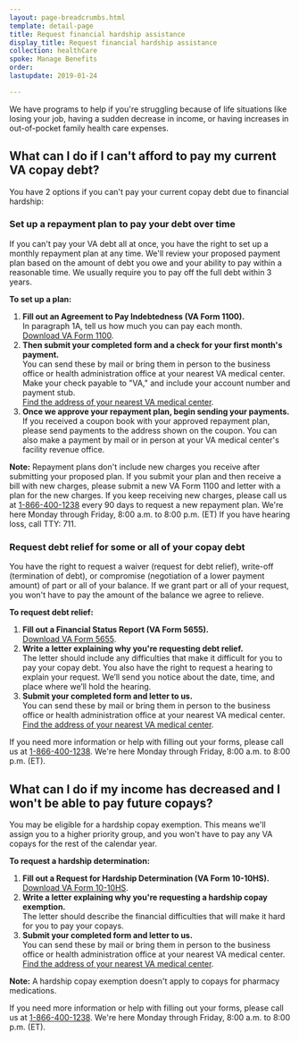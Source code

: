 ```yaml
---
layout: page-breadcrumbs.html
template: detail-page
title: Request financial hardship assistance
display_title: Request financial hardship assistance
collection: healthCare
spoke: Manage Benefits
order: 
lastupdate: 2019-01-24

---
```


<div itemscope itemtype="http://schema.org/FAQPage">
<div class="va-introtext">
We have programs to help if you're struggling because of life situations like losing your job, having a sudden decrease in income, or having increases in out-of-pocket family health care expenses.
</div>

<div itemscope itemtype="http://schema.org/Question">
<h2 itemprop="name">What can I do if I can't afford to pay my current VA copay debt?</h2>
<div itemprop="acceptedAnswer" itemscope itemtype="http://schema.org/Answer">
<div itemprop="text">

You have 2 options if you can't pay your current copay debt due to financial hardship:

<h3>Set up a repayment plan to pay your debt over time</h3>

If you can't pay your VA debt all at once, you have the right to set up a monthly repayment plan at any time. We'll review your proposed payment plan based on the amount of debt you owe and your ability to pay within a reasonable time. We usually require you to pay off the full debt within 3 years.

<b>To set up a plan:</b>

<ol class="process">
  <li class="process-step list-one"><b>Fill out an Agreement to Pay Indebtedness (VA Form 1100).</b> <br>
    In paragraph 1A, tell us how much you can pay each month.<br>
    <a href="https://www.va.gov/vaforms/va/pdf/VA1100.pdf">Download VA Form 1100</a>.</li>
  <li class="process-step list-two"><b>Then submit your completed form and a check for your first month's payment.</b> <br>
    You can send these by mail or bring them in person to the business office or health administration office at your nearest VA medical center. Make your check payable to "VA," and include your account number and payment stub.<br>
<a href="/find-locations/">Find the address of your nearest VA medical center</a>.</li>
  <li class="process-step list-three"><b>Once we approve your repayment plan, begin sending your payments.</b><br>
    If you received a coupon book with your approved repayment plan, please send payments to the address shown on the coupon. You can also make a payment by mail or in person at your VA medical center's facility revenue office.</li>
</ol>

<b>Note:</b> Repayment plans don't include new charges you receive after submitting your proposed plan. If you submit your plan and then receive a bill with new charges, please submit a new VA Form 1100 and letter with a plan for the new charges. If you keep receiving new charges, please call us at <a href="tel:+18664001238">1-866-400-1238</a> every 90 days to request a new repayment plan. We're here Monday through Friday, 8:00 a.m. to 8:00 p.m. (ET) If you have hearing loss, call TTY: 711.<br>

<h3>Request debt relief for some or all of your copay debt</h3>

You have the right to request a waiver (request for debt relief), write-off (termination of debt), or compromise (negotiation of a lower payment amount) of part or all of your balance. If we grant part or all of your request, you won't have to pay the amount of the balance we agree to relieve.

<b>To request debt relief:</b>

<ol class="process">
  <li class="process-step list-one"><b>Fill out a Financial Status Report (VA Form 5655).</b><br>
    <a href="https://www.va.gov/vaforms/va/pdf/VA5655.pdf">Download VA Form 5655</a>.</li>
  <li class="process-step list-two"><b>Write a letter explaining why you're requesting debt relief.</b><br>
    The letter should include any difficulties that make it difficult for you to pay your copay debt. You also have the right to request a hearing to explain your request. We’ll send you notice about the date, time, and place where we’ll hold the hearing.</li>  
  <li class="process-step list-four"><b>Submit your completed form and letter to us.</b> <br>
    You can send these by mail or bring them in person to the business office or health administration office at your nearest VA medical center. <br>
<a href="/find-locations/">Find the address of your nearest VA medical center</a>.</li>
</ol>

If you need more information or help with filling out your forms, please call us at <a href="tel:+18664001238">1-866-400-1238</a>. We're here Monday through Friday, 8:00 a.m. to 8:00 p.m. (ET). 

</div>
</div>
</div>

<div itemscope itemtype="http://schema.org/Question">
<h2 itemprop="name">What can I do if my income has decreased and I won't be able to pay future copays?</h2>
<div itemprop="acceptedAnswer" itemscope itemtype="http://schema.org/Answer">
<div itemprop="text">

You may be eligible for a hardship copay exemption. This means we'll assign you to a higher priority group, and you won't have to pay any VA copays for the rest of the calendar year.

<b>To request a hardship determination:</b>

<ol class="process">
  <li class="process-step list-one"><b>Fill out a Request for Hardship Determination (VA Form 10-10HS).</b> <br>
<a href="https://www.va.gov/vaforms/medical/pdf/vha-10-10HS-fill.pdf">Download VA Form 10-10HS</a>.</li>
  <li class="process-step list-two"><b>Write a letter explaining why you're requesting a hardship copay exemption.</b><br>
    The letter should describe the financial difficulties that will make it hard for you to pay your copays.</li>  
  <li class="process-step list-three"><b>Submit your completed form and letter to us.</b> <br>
    You can send these by mail or bring them in person to the business office or health administration office at your nearest VA medical center. <br>
<a href="/find-locations/">Find the address of your nearest VA medical center</a>.</li>
</ol>

<b>Note:</b> A hardship copay exemption doesn't apply to copays for pharmacy medications.

If you need more information or help with filling out your forms, please call us at <a href="tel:+18664001238">1-866-400-1238</a>. We're here Monday through Friday, 8:00 a.m. to 8:00 p.m. (ET). 
